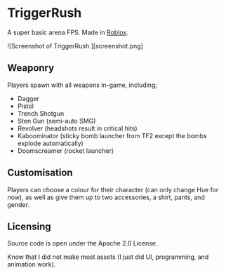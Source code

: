 # TriggerRush
A super basic arena FPS. Made in [Roblox](https://www.roblox.com/games/120574415654510/TriggerRush).

![Screenshot of TriggerRush.][screenshot.png]

## Weaponry
Players spawn with all weapons in-game, including;
- Dagger
- Pistol
- Trench Shotgun
- Sten Gun (semi-auto SMG)
- Revolver (headshots result in critical hits)
- Kaboominator (sticky bomb launcher from TF2 except the bombs explode automatically)
- Doomscreamer (rocket launcher)

## Customisation
Players can choose a colour for their character (can only change Hue for now), as well as give them up to two accessories, a shirt, pants, and gender.

## Licensing
Source code is open under the Apache 2.0 License.

Know that I did not make most assets (I just did UI, programming, and animation work).